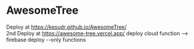 # AwesomeTree
Deploy at https://kesudr.github.io/AwesomeTree/ <br />
2nd Deploy at https://awesome-tree.vercel.app/
deploy cloud function --> firebase deploy --only functions
